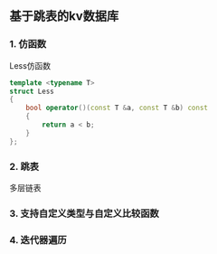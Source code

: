## 基于跳表的kv数据库

### 1. 仿函数
Less仿函数
```c++
template <typename T>
struct Less
{
    bool operator()(const T &a, const T &b) const
    {
        return a < b;
    }
};
```

### 2. 跳表
多层链表


### 3. 支持自定义类型与自定义比较函数

### 4. 迭代器遍历